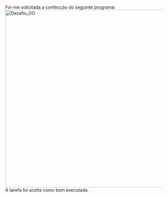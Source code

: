 Foi-me solicitada a confecção do seguinte programa:     
<img width="568" alt="Desafio_OO" src="https://github.com/AyrtonFrugoni/DesafioBarOO/assets/111124974/8d113341-c770-43ec-93f7-86b798b344d9">    
A tarefa foi aceita como bem executada.
